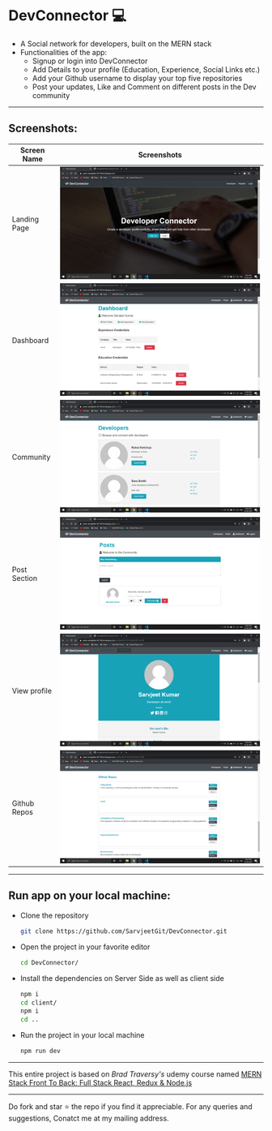 # DevConnector ‎‍💻
- A Social network for developers, built on the MERN stack
- Functionalities of the app:
    - Signup or login into DevConnector
    - Add Details to your profile (Education, Experience, Social Links etc.)
    - Add your Github username to display your top five repositories
    - Post your updates, Like and Comment on different posts in the Dev community

***

## Screenshots:
|Screen Name | Screenshots |
|---|--|
|Landing Page|<img src='./screenshots/ss1.png' alt='Screenshot of the App'>|
|Dashboard|<img src='./screenshots/ss2.png' alt='Screenshot of the App'>|
|Community|<img src='./screenshots/ss3.png' alt='Screenshot of the App'>|
|Post Section|<img src='./screenshots/ss4.png' alt='Screenshot of the App'>|
|View profile|<img src='./screenshots/ss5.png' alt='Screenshot of the App'>|
|Github Repos|<img src='./screenshots/ss6.png' alt='Screenshot of the App'>|


***
## Run app on your local machine:
- Clone the repository 
    ```bash
    git clone https://github.com/SarvjeetGit/DevConnector.git
    ```
- Open the project in your favorite editor 
    ```bash
    cd DevConnector/ 
    ```
- Install the dependencies on Server Side as well as client side
    ```bash
    npm i
    cd client/
    npm i
    cd ..
     ```
- Run the project in your local machine
    ```bash
    npm run dev
    ```
***
This entire project is based on _Brad Traversy's_ udemy course named [MERN Stack Front To Back: Full Stack React, Redux & Node.js](https://www.udemy.com/course/mern-stack-front-to-back/)
***
Do fork and star ⭐ the repo if you find it appreciable. For any queries and suggestions, Conatct me at my mailing address.
